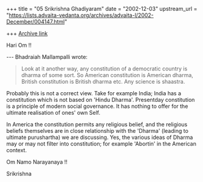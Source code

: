+++
title = "05 Srikrishna Ghadiyaram"
date = "2002-12-03"
upstream_url = "https://lists.advaita-vedanta.org/archives/advaita-l/2002-December/004147.html"

+++
[Archive link](https://lists.advaita-vedanta.org/archives/advaita-l/2002-December/004147.html)

Hari Om !!

--- Bhadraiah Mallampalli <vaidix at HOTMAIL.COM> wrote:
>
> Look at it another way, any constitution of a
> democratic country is dharma
> of some sort. So American constitution is American
> dharma, British
> constitution is British dharma etc. Any science is
> shaastra.
>

Probably this is not a correct view. Take for example India; India has a
constitution which is not based on 'Hindu Dharma'. Presentday constitution
is a principle of modern social governance. It has nothing to offer for the
ultimate realisation of ones' own Self.

In America the constitution permits any religious belief, and the religious
beliefs themselves are in close relationship with the 'Dharma' (leading to
ultimate purushartha) we are discussing. Yes, the various ideas of Dharma
may or may not filter into constitution; for example 'Abortin' in the
American context.

Om Namo Narayanaya !!

Srikrishna

